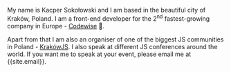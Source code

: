 My name is Kacper Sokołowski and I am based in the beautiful city of Kraków, Poland. I am a front-end developer for the 2<sup>nd</sup> fastest-growing
company in Europe - <a href="https://codewise.com" target="_blank">Codewise</a> 💛. 

Apart from that I am also an organiser of one of the biggest JS communities in Poland - <a href="https://www.meetup.com/KrakowJS/"  target="_blank">KrakówJS</a>. I also speak at different JS conferences around the world. If you want me to speak at your event, please email me at {{site.email}}. 
